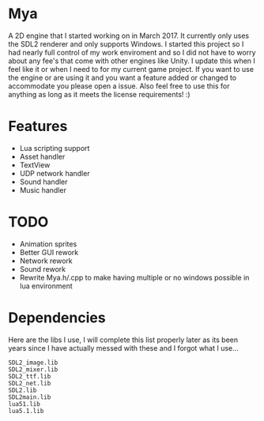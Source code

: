 # Mya
A 2D engine that I started working on in March 2017. It currently only uses the SDL2 renderer and only supports Windows. I started this project so I had nearly full control of my work enviroment and so I did not have to worry about any fee's that come with other engines like Unity. I update this when I feel like it or when I need to for my current game project. If you want to use the engine or are using it and you want a feature added or changed to accommodate you please open a issue. Also feel free to use this for anything as long as it meets the license requirements! :)

# Features
* Lua scripting support
* Asset handler
* TextView
* UDP network handler
* Sound handler
* Music handler

# TODO
* Animation sprites
* Better GUI rework
* Network rework
* Sound rework
* Rewrite Mya.h/.cpp to make having multiple or no windows possible in lua environment

# Dependencies
Here are the libs I use, I will complete this list properly later as its been years since I have actually messed with these and I forgot what I use...

```
SDL2_image.lib
SDL2_mixer.lib
SDL2_ttf.lib
SDL2_net.lib
SDL2.lib
SDL2main.lib
lua51.lib
lua5.1.lib
```
